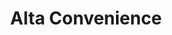 ---
title: "Alta Convenience"
url: /canon-city/alta-convenience-royal-gorge-boulevard/
shop: convenience
---